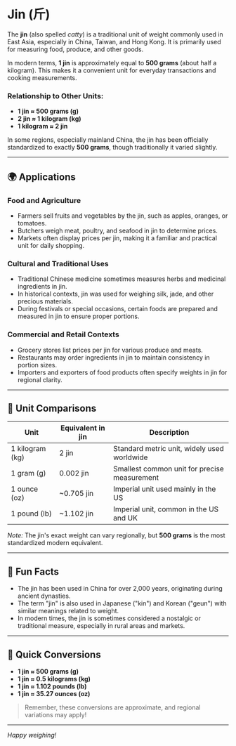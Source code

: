 # Jin (斤)

The **jin** (also spelled *catty*) is a traditional unit of weight commonly used in East Asia, especially in China, Taiwan, and Hong Kong. It is primarily used for measuring food, produce, and other goods. 

In modern terms, **1 jin** is approximately equal to **500 grams** (about half a kilogram). This makes it a convenient unit for everyday transactions and cooking measurements. 

### Relationship to Other Units:
- **1 jin ≈ 500 grams (g)**
- **2 jin ≈ 1 kilogram (kg)**
- **1 kilogram ≈ 2 jin**

In some regions, especially mainland China, the jin has been officially standardized to exactly **500 grams**, though traditionally it varied slightly.

---

## 🌍 Applications

### Food and Agriculture
- Farmers sell fruits and vegetables by the jin, such as apples, oranges, or tomatoes.
- Butchers weigh meat, poultry, and seafood in jin to determine prices.
- Markets often display prices per jin, making it a familiar and practical unit for daily shopping.

### Cultural and Traditional Uses
- Traditional Chinese medicine sometimes measures herbs and medicinal ingredients in jin.
- In historical contexts, jin was used for weighing silk, jade, and other precious materials.
- During festivals or special occasions, certain foods are prepared and measured in jin to ensure proper portions.

### Commercial and Retail Contexts
- Grocery stores list prices per jin for various produce and meats.
- Restaurants may order ingredients in jin to maintain consistency in portion sizes.
- Importers and exporters of food products often specify weights in jin for regional clarity.

---

## 📏 Unit Comparisons

| Unit            | Equivalent in jin | Description                                   |
|-----------------|---------------------|-----------------------------------------------|
| 1 kilogram (kg) | 2 jin               | Standard metric unit, widely used worldwide |
| 1 gram (g)      | 0.002 jin           | Smallest common unit for precise measurement|
| 1 ounce (oz)   | ~0.705 jin          | Imperial unit used mainly in the US          |
| 1 pound (lb)   | ~1.102 jin          | Imperial unit, common in the US and UK      |

*Note:* The jin's exact weight can vary regionally, but **500 grams** is the most standardized modern equivalent.

---

## 🌟 Fun Facts
- The jin has been used in China for over 2,000 years, originating during ancient dynasties.
- The term "jin" is also used in Japanese ("kin") and Korean ("geun") with similar meanings related to weight.
- In modern times, the jin is sometimes considered a nostalgic or traditional measure, especially in rural areas and markets.

---

## 🔄 Quick Conversions
- **1 jin ≈ 500 grams (g)**
- **1 jin ≈ 0.5 kilograms (kg)**
- **1 jin ≈ 1.102 pounds (lb)**
- **1 jin ≈ 35.27 ounces (oz)**

> Remember, these conversions are approximate, and regional variations may apply!

---

*Happy weighing!*